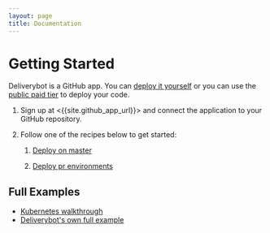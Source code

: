 ```yaml
---
layout: page
title: Documentation
---
```


# Getting Started

Deliverybot is a GitHub app. You can [deploy it yourself](self-hosting) or you
can use the [public paid tier]({{site.deliverybot_url}}) to deploy your code.

1. Sign up at <{{site.github_app_url}}> and connect the application to your
   GitHub repository.

2. Follow one of the recipes below to get started:

    1. [Deploy on master](/docs/recipes/deploy-on-master)

    2. [Deploy pr environments](/docs/recipes/deploy-pr-environments)


## Full Examples

- [Kubernetes walkthrough](/docs/recipes/kubernetes)
- [Deliverybot's own full example](https://github.com/deliverybot/deliverybot/blob/master/.github/deploy.yml)
